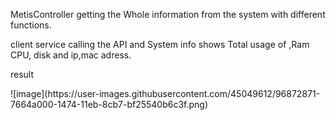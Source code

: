 <p> MetisController getting the Whole information from the system with different functions.</p>
<p> client service calling the API and System info shows Total usage of ,Ram CPU, disk and ip,mac adress. </p>
<p>result </p>
![image](https://user-images.githubusercontent.com/45049612/96872871-7664a000-1474-11eb-8cb7-bf25540b6c3f.png)




